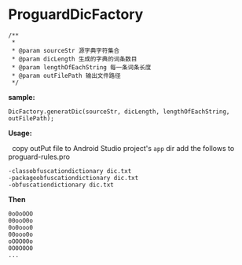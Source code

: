 # ProguardDicFactory


	/**
	 * 
	 * @param sourceStr 源字典字符集合
	 * @param dicLength 生成的字典的词条数目
	 * @param lengthOfEachString 每一条词条长度
	 * @param outFilePath 输出文件路径
	 */
   
   **sample:**
   
   ```
   DicFactory.generatDic(sourceStr, dicLength, lengthOfEachString, outFilePath);
   ```
   
   **Usage:**
   
   copy outPut file to Android Studio project's `app` dir
   add the follows to proguard-rules.pro
   
   ```
   -classobfuscationdictionary dic.txt
   -packageobfuscationdictionary dic.txt
   -obfuscationdictionary dic.txt
   ```
   
   **Then**
   ```
   0oOoOOO
   00ooO0o
   0o0ooo0
   00ooo0o
   oOOO00o
   0O0O0O0
   ...
   ```
